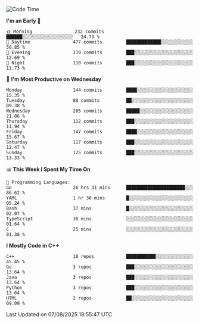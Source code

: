<!--START_SECTION:waka-->
![Code Time](http://img.shields.io/badge/Code%20Time-524%20hrs%2016%20mins-blue)

**I'm an Early 🐤** 

```text
🌞 Morning                232 commits         ██████░░░░░░░░░░░░░░░░░░░   24.73 % 
🌆 Daytime                477 commits         █████████████░░░░░░░░░░░░   50.85 % 
🌃 Evening                119 commits         ███░░░░░░░░░░░░░░░░░░░░░░   12.69 % 
🌙 Night                  110 commits         ███░░░░░░░░░░░░░░░░░░░░░░   11.73 % 
```
📅 **I'm Most Productive on Wednesday** 

```text
Monday                   144 commits         ████░░░░░░░░░░░░░░░░░░░░░   15.35 % 
Tuesday                  88 commits          ██░░░░░░░░░░░░░░░░░░░░░░░   09.38 % 
Wednesday                205 commits         █████░░░░░░░░░░░░░░░░░░░░   21.86 % 
Thursday                 112 commits         ███░░░░░░░░░░░░░░░░░░░░░░   11.94 % 
Friday                   147 commits         ████░░░░░░░░░░░░░░░░░░░░░   15.67 % 
Saturday                 117 commits         ███░░░░░░░░░░░░░░░░░░░░░░   12.47 % 
Sunday                   125 commits         ███░░░░░░░░░░░░░░░░░░░░░░   13.33 % 
```


📊 **This Week I Spent My Time On** 

```text
💬 Programming Languages: 
Go                       26 hrs 31 mins      ██████████████████████░░░   86.62 % 
YAML                     1 hr 36 mins        █░░░░░░░░░░░░░░░░░░░░░░░░   05.24 % 
Bash                     37 mins             █░░░░░░░░░░░░░░░░░░░░░░░░   02.07 % 
TypeScript               30 mins             ░░░░░░░░░░░░░░░░░░░░░░░░░   01.64 % 
C                        25 mins             ░░░░░░░░░░░░░░░░░░░░░░░░░   01.38 % 
```

**I Mostly Code in C++** 

```text
C++                      10 repos            ███████████░░░░░░░░░░░░░░   45.45 % 
Go                       3 repos             ███░░░░░░░░░░░░░░░░░░░░░░   13.64 % 
Java                     3 repos             ███░░░░░░░░░░░░░░░░░░░░░░   13.64 % 
Python                   3 repos             ███░░░░░░░░░░░░░░░░░░░░░░   13.64 % 
HTML                     2 repos             ██░░░░░░░░░░░░░░░░░░░░░░░   09.09 % 
```




 Last Updated on 07/08/2025 18:55:47 UTC
<!--END_SECTION:waka-->

